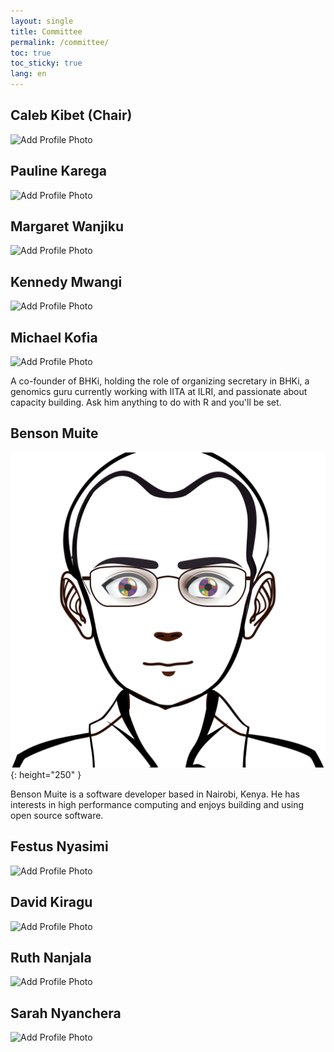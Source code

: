 ```yaml
---
layout: single
title: Committee
permalink: /committee/
toc: true
toc_sticky: true
lang: en
---
```

## Caleb Kibet (Chair)
![Add Profile Photo](https://sbcf.fr/wp-content/uploads/2018/03/sbcf-default-avatar.png)

<!-- add bio here-->
  
## Pauline Karega
![Add Profile Photo](https://sbcf.fr/wp-content/uploads/2018/03/sbcf-default-avatar.png)

<!--add bio here-->
  
## Margaret Wanjiku
![Add Profile Photo](https://sbcf.fr/wp-content/uploads/2018/03/sbcf-default-avatar.png)

<!--add bio here-->
  
## Kennedy Mwangi
![Add Profile Photo](https://sbcf.fr/wp-content/uploads/2018/03/sbcf-default-avatar.png)
  
<!--add bio here-->
  
## Michael Kofia
![Add Profile Photo](https://sbcf.fr/wp-content/uploads/2018/03/sbcf-default-avatar.png) 
  
A co-founder of BHKi, holding the role of organizing secretary in BHKi, a genomics guru currently working with IITA at ILRI, and passionate about capacity building. Ask him anything to do with R and you'll be set.

## Benson Muite
![Avatar for Benson Muite](assets/images/Benson.svg){: height="250" }

Benson Muite is a software developer based in Nairobi, Kenya. He has interests in high performance computing and enjoys building and using open source software.
  
## Festus Nyasimi
![Add Profile Photo](https://sbcf.fr/wp-content/uploads/2018/03/sbcf-default-avatar.png)

<!--add bio here-->
  
## David Kiragu
![Add Profile Photo](https://sbcf.fr/wp-content/uploads/2018/03/sbcf-default-avatar.png)

<!--add bio here-->
  
## Ruth Nanjala
![Add Profile Photo](https://sbcf.fr/wp-content/uploads/2018/03/sbcf-default-avatar.png)

<!--add bio here-->
  
## Sarah Nyanchera
![Add Profile Photo](https://sbcf.fr/wp-content/uploads/2018/03/sbcf-default-avatar.png)

<!--add bio here-->

